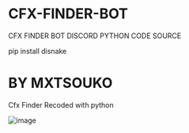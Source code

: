 # CFX-FINDER-BOT
CFX FINDER BOT DISCORD PYTHON CODE SOURCE

pip install disnake


# BY MXTSOUKO
Cfx Finder Recoded with python

![image](https://github.com/Mxtsouko666/CFX-FINDER-BOT/assets/99751673/cfd226f4-cc81-49e6-a05c-220dd8ddbb6f)
